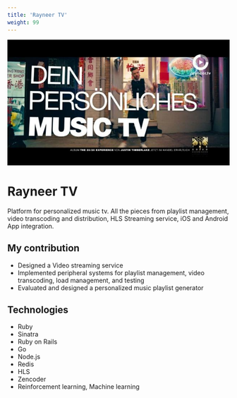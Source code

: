 ```yaml
---
title: 'Rayneer TV'
weight: 99
---
```


<img alt="Screenshot" src="screenshot.jpg">

# Rayneer TV

Platform for personalized music tv. All the pieces from playlist management,
video transcoding and distribution, HLS Streaming service, iOS and Android App
integration.

<!--more-->

## My contribution

* Designed a Video streaming service
* Implemented peripheral systems for playlist management, video transcoding, load management, and testing
* Evaluated and designed a personalized music playlist generator

## Technologies

* Ruby
* Sinatra
* Ruby on Rails
* Go
* Node.js
* Redis
* HLS
* Zencoder
* Reinforcement learning, Machine learning
